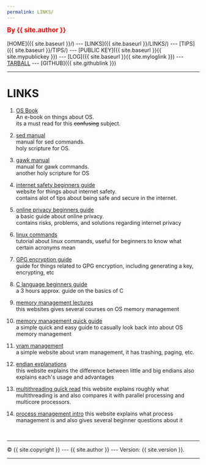 ```yaml
---
permalink: LINKS/
---
```

<span style="color:red; font-weight:bold; font-size:larger;">By {{ site.author }}</span>
<br><br>
[HOME]({{ site.baseurl }}/) ---
[LINKS]({{ site.baseurl }}/LINKS/) ---
[TIPS]({{ site.baseurl }}/TIPS/) ---
[PUBLIC KEY]({{ site.baseurl }}{{ site.mypublickey }}) ---
[LOG]({{ site.baseurl }}{{ site.myloglink }}) ---
[TARBALL](SandBox/cbkadal.tar.xz) ---
[GITHUB]({{ site.githublink }})
<br>
<hr>

# LINKS

1. [OS Book](https://www.os-book.com/OS10/slide-dir/)<br>
An e-book on things about OS.<br>
its a must read for this <strike>confusing</strike> subject. 

2. [sed manual](https://www.gnu.org/software/sed/manual/sed.pdf)<br>
manual for sed commands.<br>
holy scripture for OS.
3. [gawk manual](https://www.gnu.org/software/gawk/manual/gawk.pdf)<br>
manual for gawk commands.<br>
another holy scripture for OS
4. [internet safety beginners guide](http://choosetoencrypt.com/privacy/complete-beginners-guide-to-internet-safety-privacy/)<br>
website for things about internet safety.<br>
contains alot of tips about being safe and secure in the internet.

5. [online privacy beginners guide](https://www.freecodecamp.org/news/the-beginners-guide-to-online-privacy-7149b33c4a3e/)<br>
a basic guide about online privacy.<br>
contains risks, problems, and solutions regarding internet privacy

6. [linux commands](https://labex.io/courses/linux-basic-commands-practice-online/)<br>
tutorial about linux commands, useful for beginners to know what certain acronyms mean <br>

7. [GPG encryption guide](https://tutonics.com/2012/11/gpg-encryption-guide-part-1.html/) <br>
guide for things related to GPG encryption, including generating a key, encrypting, etc <br>

8. [C language beginners guide](https://www.youtube.com/watch?v=KJgsSFOSQv0&t=1818s&ab_channel=freeCodeCamp.org)<br>
a 3 hours approx. guide on the basics of C <br>

9. [memory management lectures](https://www.tutorialspoint.com/operating_system/os_memory_management.htm#)<br>
this websites gives several courses on OS memory management <br>

10. [memory management quick guide](https://www.geeksforgeeks.org/memory-management-in-operating-system/)<br>
a simple quick and easy guide to casually look back into about OS memory management <br>

11. [vram management](https://www.geeksforgeeks.org/virtual-memory-in-operating-system/)<br>
a simple website about vram management, it has trashing, paging, etc. <br>

12. [endian explanations](https://chortle.ccsu.edu/assemblytutorial/Chapter-15/ass15_3.html)<br>
this website explains the difference between little and big endians also explains each's usage and advantages <br>
13. [multithreading quick read](https://www.techtarget.com/whatis/definition/multithreading#:~:text=Multithreading%20is%20the%20ability%20of,requests%20from%20the%20same%20user.)
this website explains roughly what multithreading is and also compares it with parallel processing and multicore processors. <br>
13. [process management intro](https://www.geeksforgeeks.org/introduction-of-process-management/)
this website explains what process management is and also gives several beginner questions about it <br>
<br>
<hr>
&copy; {{ site.copyright }} --- {{ site.author }} --- Version: {{ site.version }}.
<hr>
<br>
